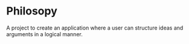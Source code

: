 # Philosopy
A project to create an application where a user can structure ideas and arguments in a logical manner.
